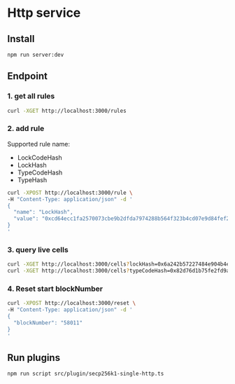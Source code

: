 Http service
============

## Install

```
npm run server:dev
```

## Endpoint

### 1. get all rules

```bash
curl -XGET http://localhost:3000/rules
```

### 2. add rule

Supported rule name:
  - LockCodeHash
  - LockHash
  - TypeCodeHash
  - TypeHash

```bash
curl -XPOST http://localhost:3000/rule \
-H "Content-Type: application/json" -d '
{
  "name": "LockHash",
  "value": "0xcd64ecc1fa2570073cbe9b2dfda7974288b564f323b4cd07e9d84fef22d62661"
}
'
```

### 3. query live cells

```bash
curl -XGET http://localhost:3000/cells?lockHash=0x6a242b57227484e904b4e08ba96f19a623c367dcbd18675ec6f2a71a0ff4ec26
curl -XGET http://localhost:3000/cells?typeCodeHash=0x82d76d1b75fe2fd9a27dfbaa65a039221a380d76c926f378d3f81cf3e7e13f2e
```

### 4. Reset start blockNumber

```bash
curl -XPOST http://localhost:3000/reset \
-H "Content-Type: application/json" -d '
{
  "blockNumber": "58011"
}
'
```

## Run plugins

```
npm run script src/plugin/secp256k1-single-http.ts
```